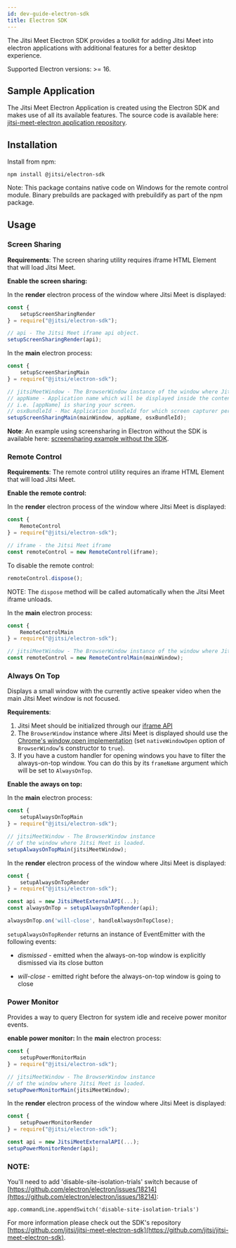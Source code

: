 ```yaml
---
id: dev-guide-electron-sdk
title: Electron SDK
---
```


The Jitsi Meet Electron SDK provides a toolkit for adding Jitsi Meet into electron applications with additional features for a better desktop experience.

Supported Electron versions: >= 16.

## Sample Application

The Jitsi Meet Electron Application is created using the Electron SDK and makes use of all its available features. The source code is available here: [jitsi-meet-electron application repository](https://github.com/jitsi/jitsi-meet-electron).

## Installation

Install from npm:

    npm install @jitsi/electron-sdk

Note: This package contains native code on Windows for the remote control module. Binary prebuilds are packaged with prebuildify as part of the npm package.

## Usage

### Screen Sharing

**Requirements**:
The screen sharing utility requires iframe HTML Element that will load Jitsi Meet.

**Enable the screen sharing:**

In the **render** electron process of the window where Jitsi Meet is displayed:

```js
const {
    setupScreenSharingRender
} = require("@jitsi/electron-sdk");

// api - The Jitsi Meet iframe api object.
setupScreenSharingRender(api);
```
In the **main** electron process:

```js
const {
    setupScreenSharingMain
} = require("@jitsi/electron-sdk");

// jitsiMeetWindow - The BrowserWindow instance of the window where Jitsi Meet is loaded.
// appName - Application name which will be displayed inside the content sharing tracking window
// i.e. [appName] is sharing your screen.
// osxBundleId - Mac Application bundleId for which screen capturer permissions will be reset if user denied them.  
setupScreenSharingMain(mainWindow, appName, osxBundleId);
```

**Note**:
An example using screensharing in Electron without the SDK is available here: [screensharing example without the SDK](https://github.com/gabiborlea/jitsi-meet-electron-example).

### Remote Control

**Requirements**:
The remote control utility requires an iframe HTML Element that will load Jitsi Meet.

**Enable the remote control:**

In the **render** electron process of the window where Jitsi Meet is displayed:

```js
const {
    RemoteControl
} = require("@jitsi/electron-sdk");

// iframe - the Jitsi Meet iframe
const remoteControl = new RemoteControl(iframe);
```

To disable the remote control:
```js
remoteControl.dispose();
```

NOTE: The `dispose` method will be called automatically when the Jitsi Meet iframe unloads.

In the **main** electron process:

```js
const {
    RemoteControlMain
} = require("@jitsi/electron-sdk");

// jitsiMeetWindow - The BrowserWindow instance of the window where Jitsi Meet is loaded.
const remoteControl = new RemoteControlMain(mainWindow);
```

### Always On Top
Displays a small window with the currently active speaker video when the main Jitsi Meet window is not focused.

**Requirements**:
1. Jitsi Meet should be initialized through our [iframe API](https://github.com/jitsi/jitsi-meet/blob/master/doc/api.md)
2. The `BrowserWindow` instance where Jitsi Meet is displayed should use the [Chrome's window.open implementation](https://github.com/electron/electron/blob/master/docs/api/window-open.md#using-chromes-windowopen-implementation) (set `nativeWindowOpen` option of `BrowserWindow`'s constructor to `true`).
3. If you have a custom handler for opening windows you have to filter the always-on-top window. You can do this by its `frameName` argument which will be set to `AlwaysOnTop`.

**Enable the aways on top:**

In the **main** electron process:
```js
const {
    setupAlwaysOnTopMain
} = require("@jitsi/electron-sdk");

// jitsiMeetWindow - The BrowserWindow instance
// of the window where Jitsi Meet is loaded.
setupAlwaysOnTopMain(jitsiMeetWindow);
```

In the **render** electron process of the window where Jitsi Meet is displayed:
```js
const {
    setupAlwaysOnTopRender
} = require("@jitsi/electron-sdk");

const api = new JitsiMeetExternalAPI(...);
const alwaysOnTop = setupAlwaysOnTopRender(api);

alwaysOnTop.on('will-close', handleAlwaysOnTopClose);
```

`setupAlwaysOnTopRender` returns an instance of EventEmitter with the following events:

* _dismissed_ - emitted when the always-on-top window is explicitly dismissed via its close button

* _will-close_ - emitted right before the always-on-top window is going to close


### Power Monitor

Provides a way to query Electron for system idle and receive power monitor events.

**enable power monitor:**
In the **main** electron process:
```js
const {
    setupPowerMonitorMain
} = require("@jitsi/electron-sdk");

// jitsiMeetWindow - The BrowserWindow instance
// of the window where Jitsi Meet is loaded.
setupPowerMonitorMain(jitsiMeetWindow);
```

In the **render** electron process of the window where Jitsi Meet is displayed:
```js
const {
    setupPowerMonitorRender
} = require("@jitsi/electron-sdk");

const api = new JitsiMeetExternalAPI(...);
setupPowerMonitorRender(api);
```

### NOTE:
You'll need to add 'disable-site-isolation-trials' switch because of [https://github.com/electron/electron/issues/18214](https://github.com/electron/electron/issues/18214):
```
app.commandLine.appendSwitch('disable-site-isolation-trials')
```

For more information please check out the SDK's repository [https://github.com/jitsi/jitsi-meet-electron-sdk](https://github.com/jitsi/jitsi-meet-electron-sdk).
